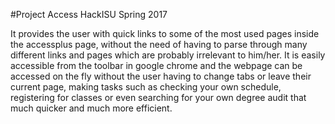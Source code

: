#Project Access
HackISU Spring 2017

It provides the user with quick links to some of the most used pages inside the accessplus page, without the need of having to parse through many different links and pages which are probably irrelevant to him/her. It is easily accessible from the toolbar in google chrome and the webpage can be accessed on the fly without the user having to change tabs or leave their current page, making tasks such as checking your own schedule, registering for classes or even searching for your own degree audit that much quicker and much more efficient.
